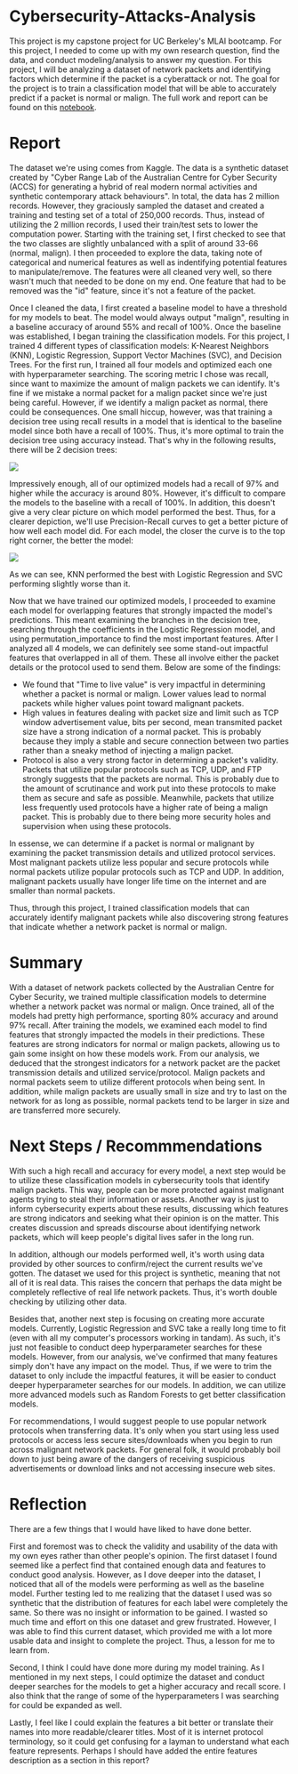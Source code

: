 # Cybersecurity-Attacks-Analysis
This project is my capstone project for UC Berkeley's MLAI bootcamp. For this project, I needed to come up with my own research question, find the data, and conduct modeling/analysis to answer my question. For this project, I will be analyzing a dataset of network packets and identifying factors which determine if the packet is a cyberattack or not. The goal for the project is to train a classification model that will be able to accurately predict if a packet is normal or malign. The full work and report can be found on this [notebook](https://github.com/DKW2/Cybersecurity-Attacks-Analysis/blob/main/Cybersecurity%20Attacks%20Analysis.ipynb).

# Report
The dataset we're using comes from Kaggle. The data is a synthetic dataset created by "Cyber Range Lab of the Australian Centre for Cyber Security (ACCS) for generating a hybrid of real modern normal activities and synthetic contemporary attack behaviours". In total, the data has 2 million records. However, they graciously sampled the dataset and created a training and testing set of a total of 250,000 records. Thus, instead of utilizing the 2 million records, I used their train/test sets to lower the computation power. Starting with the training set, I first checked to see that the two classes are slightly unbalanced with a split of around 33-66 (normal, malign). I then proceeded to explore the data, taking note of categorical and numerical features as well as indentifying potential features to manipulate/remove. The features were all cleaned very well, so there wasn't much that needed to be done on my end. One feature that had to be removed was the "id" feature, since it's not a feature of the packet.

Once I cleaned the data, I first created a baseline model to have a threshold for my models to beat. The model would always output "malign", resulting in a baseline accuracy of around 55% and recall of 100%. Once the baseline was established, I began training the classification models. For this project, I trained 4 different types of classification models: K-Nearest Neighbors (KNN), Logistic Regression, Support Vector Machines (SVC), and Decision Trees. For the first run, I trained all four models and optimized each one with hyperparameter searching. The scoring metric I chose was recall, since want to maximize the amount of malign packets we can identify. It's fine if we mistake a normal packet for a malign packet since we're just being careful. However, if we identify a malign packet as normal, there could be consequences. One small hiccup, however, was that training a decision tree using recall results in a model that is identical to the baseline model since both have a recall of 100%. Thus, it's more optimal to train the decision tree using accuracy instead. That's why in the following results, there will be 2 decision trees:

![](images/optimalModels.png)

Impressively enough, all of our optimized models had a recall of 97% and higher while the accuracy is around 80%. However, it's difficult to compare the models to the baseline with a recall of 100%. In addition, this doesn't give a very clear picture on which model performed the best. Thus, for a clearer depiction, we'll use Precision-Recall curves to get a better picture of how well each model did. For each model, the closer the curve is to the top right corner, the better the model:

![](images/precisionRecall.png)

As we can see, KNN performed the best with Logistic Regression and SVC performing slightly worse than it.

Now that we have trained our optimized models, I proceeded to examine each model for overlapping features that strongly impacted the model's predictions. This meant examining the branches in the decision tree, searching through the coefficients in the Logistic Regression model, and using permutation_importance to find the most important features. After I analyzed all 4 models, we can definitely see some stand-out impactful features that overlapped in all of them. These all involve either the packet details or the protocol used to send them. Below are some of the findings:
* We found that "Time to live value" is very impactful in determining whether a packet is normal or malign. Lower values lead to normal packets while higher values point toward malignant packets.
* High values in features dealing with packet size and limit such as TCP window advertisement value, bits per second, mean transmited packet size have a strong indication of a normal packet. This is probably because they imply a stable and secure connection between two parties rather than a sneaky method of injecting a malign packet.
* Protocol is also a very strong factor in determining a packet's validity. Packets that utilize popular protocols such as TCP, UDP, and FTP strongly suggests that the packets are normal. This is probably due to the amount of scrutinance and work put into these protocols to make them as secure and safe as possible. Meanwhile, packets that utilize less frequently used protocols have a higher rate of being a malign packet. This is probably due to there being more security holes and supervision when using these protocols.

In essense, we can determine if a packet is normal or malignant by examining the packet transmission details and utilized protocol services. Most malignant packets utilize less popular and secure protocols while normal packets utilize popular protocols such as TCP and UDP. In addition, malignant packets usually have longer life time on the internet and are smaller than normal packets.

Thus, through this project, I trained classification models that can accurately identify malignant packets while also discovering strong features that indicate whether a network packet is normal or malign.

# Summary

With a dataset of network packets collected by the Australian Centre for Cyber Security, we trained multiple classification models to determine whether a network packet was normal or malign. Once trained, all of the models had pretty high performance, sporting 80% accuracy and around 97% recall. After training the models, we examined each model to find features that strongly impacted the models in their predictions. These features are strong indicators for normal or malign packets, allowing us to gain some insight on how these models work. From our analysis, we deduced that the strongest indicators for a network packet are the packet transmission details and utilized service/protocol. Malign packets and normal packets seem to utilize different protocols when being sent. In addition, while malign packets are usually small in size and try to last on the network for as long as possible, normal packets tend to be larger in size and are transferred more securely.

# Next Steps / Recommmendations

With such a high recall and accuracy for every model, a next step would be to utilize these classification models in cybersecurity tools that identify malign packets. This way, people can be more protected against malignant agents trying to steal their information or assets. Another way is just to inform cybersecurity experts about these results, discussing which features are strong indicators and seeking what their opinion is on the matter. This creates discussion and spreads discourse about identifying network packets, which will keep people's digital lives safer in the long run.

In addition, although our models performed well, it's worth using data provided by other sources to confirm/reject the current results we've gotten. The dataset we used for this project is synthetic, meaning that not all of it is real data. This raises the concern that perhaps the data might be completely reflective of real life network packets. Thus, it's worth double checking by utilizing other data.

Besides that, another next step is focusing on creating more accurate models. Currently, Logistic Regression and SVC take a really long time to fit (even with all my computer's processors working in tandam). As such, it's just not feasible to conduct deep hyperparameter searches for these models. However, from our analysis, we've confirmed that many features simply don't have any impact on the model. Thus, if we were to trim the dataset to only include the impactful features, it will be easier to conduct deeper hyperparameter searches for our models. In addition, we can utilize more advanced models such as Random Forests to get better classification models.

For recommendations, I would suggest people to use popular network protocols when transferring data. It's only when you start using less used protocols or access less secure sites/downloads when you begin to run across malignant network packets. For general folk, it would probably boil down to just being aware of the dangers of receiving suspicious advertisements or download links and not accessing insecure web sites.

# Reflection

There are a few things that I would have liked to have done better.

First and foremost was to check the validity and usability of the data with my own eyes rather than other people's opinion. The first dataset I found seemed like a perfect find that contained enough data and features to conduct good analysis. However, as I dove deeper into the dataset, I noticed that all of the models were performing as well as the baseline model. Further testing led to me realizing that the dataset I used was so synthetic that the distribution of features for each label were completely the same. So there was no insight or information to be gained. I wasted so much time and effort on this one dataset and grew frustrated. However, I was able to find this current dataset, which provided me with a lot more usable data and insight to complete the project. Thus, a lesson for me to learn from.

Second, I think I could have done more during my model training. As I mentioned in my next steps, I could optimize the dataset and conduct deeper searches for the models to get a higher accuracy and recall score. I also think that the range of some of the hyperparameters I was searching for could be expanded as well.

Lastly, I feel like I could explain the features a bit better or translate their names into more readable/clearer titles. Most of it is internet protocol terminology, so it could get confusing for a layman to understand what each feature represents. Perhaps I should have added the entire features description as a section in this report?
